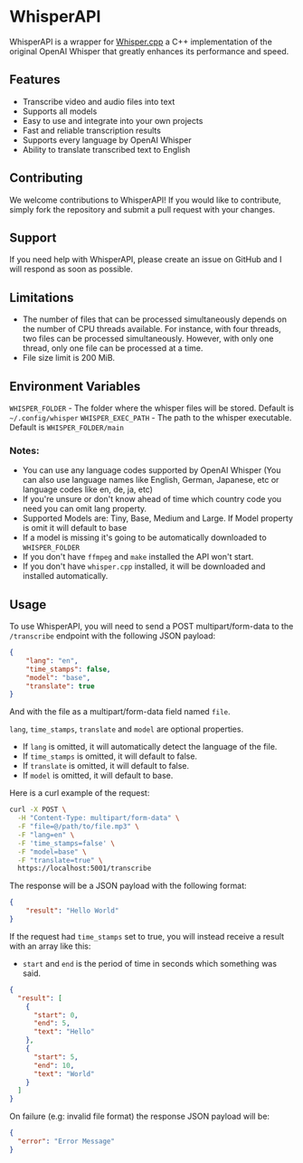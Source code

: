 # WhisperAPI

WhisperAPI is a wrapper for [Whisper.cpp](https://github.com/ggerganov/whisper.cpp) a C++ implementation of the original OpenAI Whisper that greatly enhances its performance and speed.

## Features

- Transcribe video and audio files into text
- Supports all models
- Easy to use and integrate into your own projects
- Fast and reliable transcription results
- Supports every language by OpenAI Whisper
- Ability to translate transcribed text to English

## Contributing

We welcome contributions to WhisperAPI! If you would like to contribute, simply fork the repository and submit a pull request with your changes.

## Support

If you need help with WhisperAPI, please create an issue on GitHub and I will respond as soon as possible.

## Limitations
- The number of files that can be processed simultaneously depends on the number of CPU threads available. For instance, with four threads, two files can be processed simultaneously. However, with only one thread, only one file can be processed at a time.
- File size limit is 200 MiB.

## Environment Variables
`WHISPER_FOLDER` - The folder where the whisper files will be stored. Default is `~/.config/whisper`
`WHISPER_EXEC_PATH` - The path to the whisper executable. Default is `WHISPER_FOLDER/main`

### Notes:

- You can use any language codes supported by OpenAI Whisper (You can also use language names like English, German, Japanese, etc or language codes like en, de, ja, etc)
- If you're unsure or don't know ahead of time which country code you need you can omit lang property.
- Supported Models are: Tiny, Base, Medium and Large. If Model property is omit it will default to base
- If a model is missing it's going to be automatically downloaded to `WHISPER_FOLDER`
- If you don't have `ffmpeg` and `make` installed the API won't start.
- If you don't have `whisper.cpp` installed, it will be downloaded and installed automatically.

## Usage

To use WhisperAPI, you will need to send a POST multipart/form-data to the ``/transcribe`` endpoint with the following JSON payload:
```json
{
    "lang": "en",
    "time_stamps": false,
    "model": "base",
    "translate": true
}
```
And with the file as a multipart/form-data field named ``file``.

`lang`, `time_stamps`, `translate` and `model` are optional properties.
- If `lang` is omitted, it will automatically detect the language of the file.
- If `time_stamps` is omitted, it will default to false.
- If `translate` is omitted, it will default to false.
- If `model` is omitted, it will default to base.

Here is a curl example of the request:
```bash
curl -X POST \
  -H "Content-Type: multipart/form-data" \
  -F "file=@/path/to/file.mp3" \
  -F "lang=en" \
  -F 'time_stamps=false' \
  -F "model=base" \
  -F "translate=true" \
  https://localhost:5001/transcribe
```

The response will be a JSON payload with the following format:
```json
{
    "result": "Hello World"
}
```

If the request had ``time_stamps`` set to true, you will instead receive a result with an array like this:
- `start` and `end` is the period of time in seconds which something was said.
```json
{
  "result": [
    {
      "start": 0,
      "end": 5,
      "text": "Hello"
    },
    {
      "start": 5,
      "end": 10,
      "text": "World"
    }
  ]
}
```

On failure (e.g: invalid file format) the response JSON payload will be:
```json
{
  "error": "Error Message"
}
```